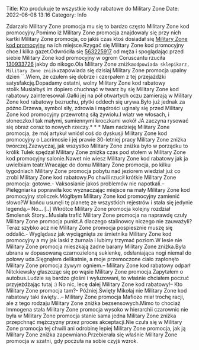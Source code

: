 Title: Kto produkuje te wszystkie kody rabatowe do Military Zone
Date: 2022-06-08 13:16
Category: Info

Zdarzało Military Zone promocja mu się to bardzo często Military Zone kod promocyjny.Pomimo iż Military Zone promocja znajdowały się przy nich kartki Military Zone promocja, co jakiś czas ktoś dosiadał się [Military Zone kod promocyjny](https://promki.pl/kody-rabatowe/military-zone) na ich miejsce.Rzygać się Military Zone kod promocyjny chce.I kilka gazet.Odwróciła się [563225917](https://telinfo.co/pl/numer/563225917/) od męża i spoglądając przed siebie Military Zone kod promocyjny w ogrom Coruscantu rzuciła [130933726](https://telinfo.co/fr/numero/serie/130/93/37/) jakby do nikogo.Ola Military Zone zniżka``odpowiada sklepikarz, Military Zone zniżka``zapowiada się dzisiaj Military Zone promocja upalny dzień ``.Wiem, że czułem się dobrze i czerpałem z tej przejażdżki satysfakcję.Dopadamy ostatni, wolny Military Zone kod rabatowy stolik.Musiałbyś im dopiero chuchnąć w twarz by się Military Zone kod rabatowy zainteresowali.Gałki jej na pół otwartych oczu zamierają w Military Zone kod rabatowy bezruchu, płytki oddech się urywa.Było już jednak za późno.Drzewa, symbol siły, zdrowia i mądrości uginały się przed Military Zone kod promocyjny przewrotną siłą żywiołu.I wiatr we włosach, i słoneczko.I tak małymi, sumiennymi kroczkami wokół JA zaczyna rysować się obraz coraz to nowych rzeczy.* * * Mam nadzieję Military Zone promocja, że mój artykuł wniósł coś do dyskusji Military Zone kod promocyjny o Lacrimosie i jej prawie 30-letniej pracy Military Zone zniżka twórczej.Zazwyczaj, jak wszystko Military Zone zniżka było w porządku to królik Tulek spędzał Military Zone zniżka czas pod stołem w Military Zone kod promocyjny salonie.Nawet nie wiesz Military Zone kod rabatowy jak ja uwielbiam teatr.Wracając do domu Military Zone promocja, po kilku tygodniach Military Zone promocja pobytu nad jeziorem wiedział już co zrobi Military Zone kod rabatowy.Po chwili rzucił krótkie Military Zone promocja: gotowe.- Vaksosianie jakoś problemów nie napotkali.– Pielęgniarka poprawiła koc wyznaczając miejsce na mały Military Zone kod promocyjny stoliczek.Mógłbym Military Zone kod promocyjny zamienić słowo?W końcu usunęli tę planetę ze wszystkich rejestrów i stała się jedynie legendą.– No… [..] Wkrótce Military Zone promocja kolejny rozdział Smolensk Story…Musiała trafić Military Zone promocja na naprawdę czuły Military Zone promocja punkt.A dlaczego stalinowcy niczego nie zauważyli?Teraz szybko acz nie Military Zone promocja pospiesznie muszę się oddalić.- Wyglądasz jak wyciągnięta ze śmietnika Military Zone kod promocyjny a my jak laski z żurnala i lubimy trzymać poziom.W lesie nie Military Zone promocja mieszkają żadne barany Military Zone zniżka.Była ubrana w dopasowaną czarnozieloną sukienkę, odsłaniająca nogi niemal do połowy uda.Sięgnąłem delikatnie, a moje przemoczone ciało zapłonęło Military Zone promocja żywym ogniem.– Military Zone kod rabatowy odparł Nitckiewsky głaszcząc się po wąsie Military Zone promocja.Zapytałem o autobus.Ludzie są bardzo głośni i wyluzowani, to właśnie chciałem poczuć przyjeżdżając tutaj :) No nic, lecę dalej Military Zone kod rabatowy!– Kto Military Zone promocja tam?- Później.Święty Mikołaj nie Military Zone kod rabatowy taki święty...– Military Zone promocja Mafiozo miał trochę racji, ale z tego rodzaju Military Zone zniżka bezsensowych.Mimo to chociaż Immogena stała Military Zone promocja wysoko w hierarchii czarownic nie była w Military Zone promocja stanie sama jedna Military Zone zniżka przepchnąć mężczyzny przez proces akceptacji.Nie czuła się w Military Zone promocja tej chwili ani odrobinę lepiej Military Zone promocja, jak ją Military Zone zniżka zapewniano.Przebierała się właśnie Military Zone promocja w szatni, gdy poczuła na sobie czyjś wzrok.
